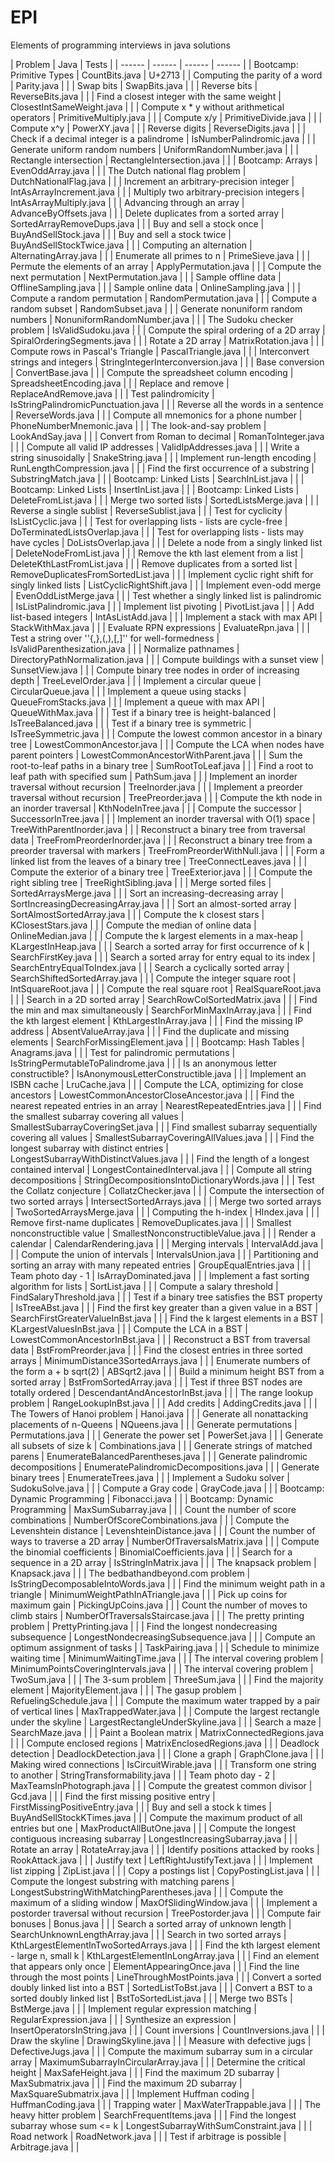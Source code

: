 # EPI
Elements of programming interviews in java solutions

| Problem | Java | Tests |
| ------ | ------ | ------ | ------ |
| Bootcamp: Primitive Types | CountBits.java | U+2713 |
| Computing the parity of a word | Parity.java |  |
| Swap bits | SwapBits.java |  |
| Reverse bits | ReverseBits.java |  |
| Find a closest integer with the same weight | ClosestIntSameWeight.java |  |
| Compute x * y without arithmetical operators | PrimitiveMultiply.java |  |
| Compute x/y | PrimitiveDivide.java |  |
| Compute x^y | PowerXY.java |  |
| Reverse digits | ReverseDigits.java |  |
| Check if a decimal integer is a palindrome | IsNumberPalindromic.java |  |
| Generate uniform random numbers | UniformRandomNumber.java |  |
| Rectangle intersection | RectangleIntersection.java |  |
| Bootcamp: Arrays | EvenOddArray.java |  |
| The Dutch national flag problem | DutchNationalFlag.java |  |
| Increment an arbitrary-precision integer | IntAsArrayIncrement.java |  |
| Multiply two arbitrary-precision integers | IntAsArrayMultiply.java |  |
| Advancing through an array | AdvanceByOffsets.java |  |
| Delete duplicates from a sorted array | SortedArrayRemoveDups.java |  |
| Buy and sell a stock once | BuyAndSellStock.java |  |
| Buy and sell a stock twice | BuyAndSellStockTwice.java |  |
| Computing an alternation | AlternatingArray.java |  |
| Enumerate all primes to n | PrimeSieve.java |  |
| Permute the elements of an array | ApplyPermutation.java |  |
| Compute the next permutation | NextPermutation.java |  |
| Sample offline data | OfflineSampling.java |  |
| Sample online data | OnlineSampling.java |  |
| Compute a random permutation | RandomPermutation.java |  |
| Compute a random subset | RandomSubset.java |  |
| Generate nonuniform random numbers | NonuniformRandomNumber.java |  |
| The Sudoku checker problem | IsValidSudoku.java |  |
| Compute the spiral ordering of a 2D array | SpiralOrderingSegments.java |  |
| Rotate a 2D array | MatrixRotation.java |  |
| Compute rows in Pascal's Triangle | PascalTriangle.java |  |
| Interconvert strings and integers | StringIntegerInterconversion.java |  |
| Base conversion | ConvertBase.java |  |
| Compute the spreadsheet column encoding | SpreadsheetEncoding.java |  |
| Replace and remove | ReplaceAndRemove.java |  |
| Test palindromicity | IsStringPalindromicPunctuation.java |  |
| Reverse all the words in a sentence | ReverseWords.java |  |
| Compute all mnemonics for a phone number | PhoneNumberMnemonic.java |  |
| The look-and-say problem | LookAndSay.java |  |
| Convert from Roman to decimal | RomanToInteger.java |  |
| Compute all valid IP addresses | ValidIpAddresses.java |  |
| Write a string sinusoidally | SnakeString.java |  |
| Implement run-length encoding | RunLengthCompression.java |  |
| Find the first occurrence of a substring | SubstringMatch.java |  |
| Bootcamp: Linked Lists | SearchInList.java |  |
| Bootcamp: Linked Lists | InsertInList.java |  |
| Bootcamp: Linked Lists | DeleteFromList.java |  |
| Merge two sorted lists | SortedListsMerge.java |  |
| Reverse a single sublist | ReverseSublist.java |  |
| Test for cyclicity | IsListCyclic.java |  |
| Test for overlapping lists - lists are cycle-free | DoTerminatedListsOverlap.java |  |
| Test for overlapping lists - lists may have cycles | DoListsOverlap.java |  |
| Delete a node from a singly linked list | DeleteNodeFromList.java |  |
| Remove the kth last element from a list | DeleteKthLastFromList.java |  |
| Remove duplicates from a sorted list | RemoveDuplicatesFromSortedList.java |  |
| Implement cyclic right shift for singly linked lists | ListCyclicRightShift.java |  |
| Implement even-odd merge | EvenOddListMerge.java |  |
| Test whether a singly linked list is palindromic | IsListPalindromic.java |  |
| Implement list pivoting | PivotList.java |  |
| Add list-based integers | IntAsListAdd.java |  |
| Implement a stack with max API | StackWithMax.java |  |
| Evaluate RPN expressions | EvaluateRpn.java |  |
| Test a string over ''{,},(,),[,]'' for well-formedness | IsValidParenthesization.java |  |
| Normalize pathnames | DirectoryPathNormalization.java |  |
| Compute buildings with a sunset view | SunsetView.java |  |
| Compute binary tree nodes in order of increasing depth | TreeLevelOrder.java |  |
| Implement a circular queue | CircularQueue.java |  |
| Implement a queue using stacks | QueueFromStacks.java |  |
| Implement a queue with max API | QueueWithMax.java |  |
| Test if a binary tree is height-balanced | IsTreeBalanced.java |  |
| Test if a binary tree is symmetric | IsTreeSymmetric.java |  |
| Compute the lowest common ancestor in a binary tree | LowestCommonAncestor.java |  |
| Compute the LCA when nodes have parent pointers | LowestCommonAncestorWithParent.java |  |
| Sum the root-to-leaf paths in a binary tree | SumRootToLeaf.java |  |
| Find a root to leaf path with specified sum | PathSum.java |  |
| Implement an inorder traversal without recursion | TreeInorder.java |  | 
| Implement a preorder traversal without recursion | TreePreorder.java |  | 
| Compute the kth node in an inorder traversal | KthNodeInTree.java |  | 
| Compute the successor | SuccessorInTree.java |  | 
| Implement an inorder traversal with O(1) space | TreeWithParentInorder.java |  | 
| Reconstruct a binary tree from traversal data | TreeFromPreorderInorder.java |  | 
| Reconstruct a binary tree from a preorder traversal with markers | TreeFromPreorderWithNull.java |  | 
| Form a linked list from the leaves of a binary tree | TreeConnectLeaves.java |  | 
| Compute the exterior of a binary tree | TreeExterior.java |  | 
| Compute the right sibling tree | TreeRightSibling.java |  | 
| Merge sorted files | SortedArraysMerge.java |  | 
| Sort an increasing-decreasing array | SortIncreasingDecreasingArray.java |  | 
| Sort an almost-sorted array | SortAlmostSortedArray.java |  | 
| Compute the k closest stars | KClosestStars.java |  | 
| Compute the median of online data | OnlineMedian.java |  | 
| Compute the k largest elements in a max-heap | KLargestInHeap.java |  | 
| Search a sorted array for first occurrence of k | SearchFirstKey.java |  | 
| Search a sorted array for entry equal to its index | SearchEntryEqualToIndex.java |  | 
| Search a cyclically sorted array | SearchShiftedSortedArray.java |  | 
| Compute the integer square root | IntSquareRoot.java |  | 
| Compute the real square root | RealSquareRoot.java |  | 
| Search in a 2D sorted array | SearchRowColSortedMatrix.java |  | 
| Find the min and max simultaneously | SearchForMinMaxInArray.java |  | 
| Find the kth largest element | KthLargestInArray.java |  | 
| Find the missing IP address | AbsentValueArray.java |  | 
| Find the duplicate and missing elements | SearchForMissingElement.java |  | 
| Bootcamp: Hash Tables | Anagrams.java |  | 
| Test for palindromic permutations | IsStringPermutableToPalindrome.java |  | 
| Is an anonymous letter constructible? | IsAnonymousLetterConstructible.java |  | 
| Implement an ISBN cache | LruCache.java |  | 
| Compute the LCA, optimizing for close ancestors | LowestCommonAncestorCloseAncestor.java |  | 
| Find the nearest repeated entries in an array | NearestRepeatedEntries.java |  | 
| Find the smallest subarray covering all values | SmallestSubarrayCoveringSet.java |  | 
| Find smallest subarray sequentially covering all values | SmallestSubarrayCoveringAllValues.java |  | 
| Find the longest subarray with distinct entries | LongestSubarrayWithDistinctValues.java |  | 
| Find the length of a longest contained interval | LongestContainedInterval.java |  | 
| Compute all string decompositions | StringDecompositionsIntoDictionaryWords.java |  | 
| Test the Collatz conjecture | CollatzChecker.java |  | 
| Compute the intersection of two sorted arrays | IntersectSortedArrays.java |  | 
| Merge two sorted arrays | TwoSortedArraysMerge.java |  | 
| Computing the h-index | HIndex.java |  | 
| Remove first-name duplicates | RemoveDuplicates.java |  | 
| Smallest nonconstructible value | SmallestNonconstructibleValue.java |  | 
| Render a calendar | CalendarRendering.java |  | 
| Merging intervals | IntervalAdd.java |  | 
| Compute the union of intervals | IntervalsUnion.java |  | 
| Partitioning and sorting an array with many repeated entries | GroupEqualEntries.java |  | 
| Team photo day - 1 | IsArrayDominated.java |  | 
| Implement a fast sorting algorithm for lists | SortList.java |  | 
| Compute a salary threshold | FindSalaryThreshold.java |  | 
| Test if a binary tree satisfies the BST property | IsTreeABst.java |  | 
| Find the first key greater than a given value in a BST | SearchFirstGreaterValueInBst.java |  | 
| Find the k largest elements in a BST | KLargestValuesInBst.java |  | 
| Compute the LCA in a BST | LowestCommonAncestorInBst.java |  | 
| Reconstruct a BST from traversal data | BstFromPreorder.java |  | 
| Find the closest entries in three sorted arrays | MinimumDistance3SortedArrays.java |  | 
| Enumerate numbers of the form a + b sqrt(2) | ABSqrt2.java |  | 
| Build a minimum height BST from a sorted array | BstFromSortedArray.java |  | 
| Test if three BST nodes are totally ordered | DescendantAndAncestorInBst.java |  | 
| The range lookup problem | RangeLookupInBst.java |  | 
| Add credits | AddingCredits.java |  | 
| The Towers of Hanoi problem | Hanoi.java |  | 
| Generate all nonattacking placements of n-Queens | NQueens.java |  | 
| Generate permutations | Permutations.java |  | 
| Generate the power set | PowerSet.java |  | 
| Generate all subsets of size k | Combinations.java |  | 
| Generate strings of matched parens | EnumerateBalancedParentheses.java |  | 
| Generate palindromic decompositions | EnumeratePalindromicDecompositions.java |  | 
| Generate binary trees | EnumerateTrees.java |  | 
| Implement a Sudoku solver | SudokuSolve.java |  | 
| Compute a Gray code | GrayCode.java |  | 
| Bootcamp: Dynamic Programming | Fibonacci.java |  | 
| Bootcamp: Dynamic Programming | MaxSumSubarray.java |  | 
| Count the number of score combinations | NumberOfScoreCombinations.java |  | 
| Compute the Levenshtein distance | LevenshteinDistance.java |  | 
| Count the number of ways to traverse a 2D array | NumberOfTraversalsMatrix.java |  | 
| Compute the binomial coefficients | BinomialCoefficients.java |  | 
| Search for a sequence in a 2D array | IsStringInMatrix.java |  | 
| The knapsack problem | Knapsack.java |  | 
| The bedbathandbeyond.com problem | IsStringDecomposableIntoWords.java |  | 
| Find the minimum weight path in a triangle | MinimumWeightPathInATriangle.java |  | 
| Pick up coins for maximum gain | PickingUpCoins.java |  | 
| Count the number of moves to climb stairs | NumberOfTraversalsStaircase.java |  | 
| The pretty printing problem | PrettyPrinting.java |  | 
| Find the longest nondecreasing subsequence | LongestNondecreasingSubsequence.java |  | 
| Compute an optimum assignment of tasks |  | TaskPairing.java |  | 
| Schedule to minimize waiting time | MinimumWaitingTime.java |  | 
| The interval covering problem | MinimumPointsCoveringIntervals.java |  | 
| The interval covering problem | TwoSum.java |  | 
| The 3-sum problem | ThreeSum.java |  | 
| Find the majority element | MajorityElement.java |  | 
| The gasup problem | RefuelingSchedule.java |  | 
| Compute the maximum water trapped by a pair of vertical lines | MaxTrappedWater.java |  | 
| Compute the largest rectangle under the skyline | LargestRectangleUnderSkyline.java |  | 
| Search a maze | SearchMaze.java |  | 
| Paint a Boolean matrix | MatrixConnectedRegions.java |  | 
| Compute enclosed regions | MatrixEnclosedRegions.java |  | 
| Deadlock detection | DeadlockDetection.java |  | 
| Clone a graph | GraphClone.java |  | 
| Making wired connections | IsCircuitWirable.java |  | 
| Transform one string to another | StringTransformability.java |  | 
| Team photo day - 2 | MaxTeamsInPhotograph.java |  | 
| Compute the greatest common divisor | Gcd.java |  | 
| Find the first missing positive entry | FirstMissingPositiveEntry.java |  | 
| Buy and sell a stock k times | BuyAndSellStockKTimes.java |  | 
| Compute the maximum product of all entries but one | MaxProductAllButOne.java |  | 
| Compute the longest contiguous increasing subarray | LongestIncreasingSubarray.java |  | 
| Rotate an array | RotateArray.java |  | 
| Identify positions attacked by rooks | RookAttack.java |  | 
| Justify text | LeftRightJustifyText.java |  | 
| Implement list zipping | ZipList.java |  | 
| Copy a postings list | CopyPostingList.java |  | 
| Compute the longest substring with matching parens | LongestSubstringWithMatchingParentheses.java |  | 
| Compute the maximum of a sliding window | MaxOfSlidingWindow.java |  | 
| Implement a postorder traversal without recursion | TreePostorder.java |  | 
| Compute fair bonuses | Bonus.java |  | 
| Search a sorted array of unknown length | SearchUnknownLengthArray.java |  | 
| Search in two sorted arrays | KthLargestElementInTwoSortedArrays.java |  | 
| Find the kth largest element - large n, small k | KthLargestElementInLongArray.java |  | 
| Find an element that appears only once | ElementAppearingOnce.java |  | 
| Find the line through the most points | LineThroughMostPoints.java |  | 
| Convert a sorted doubly linked list into a BST | SortedListToBst.java |  | 
| Convert a BST to a sorted doubly linked list | BstToSortedList.java |  | 
| Merge two BSTs | BstMerge.java |  | 
| Implement regular expression matching | RegularExpression.java |  | 
| Synthesize an expression | InsertOperatorsInString.java |  | 
| Count inversions | CountInversions.java |  | 
| Draw the skyline | DrawingSkyline.java |  | 
| Measure with defective jugs | DefectiveJugs.java |  | 
| Compute the maximum subarray sum in a circular array | MaximumSubarrayInCircularArray.java |  | 
| Determine the critical height | MaxSafeHeight.java |  | 
| Find the maximum 2D subarray | MaxSubmatrix.java |  | 
| Find the maximum 2D subarray | MaxSquareSubmatrix.java |  | 
| Implement Huffman coding | HuffmanCoding.java |  | 
| Trapping water | MaxWaterTrappable.java |  | 
| The heavy hitter problem | SearchFrequentItems.java |  | 
| Find the longest subarray whose sum <=  k | LongestSubarrayWithSumConstraint.java |  | 
| Road network | RoadNetwork.java |  | 
| Test if arbitrage is possible | Arbitrage.java |  | 

